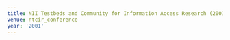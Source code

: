 ```yaml
---
title: NII Testbeds and Community for Information Access Research (2001)
venue: ntcir_conference
year: '2001'
---
```


